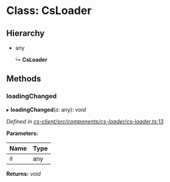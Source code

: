 # Class: CsLoader

## Hierarchy

* any

  ↳ **CsLoader**

## Methods

###  loadingChanged

▸ **loadingChanged**(`d`: any): *void*

*Defined in [cs-client/src/components/cs-loader/cs-loader.ts:13](https://github.com/RichardHovenkamp/csnext/blob/d817caa/packages/cs-client/src/components/cs-loader/cs-loader.ts#L13)*

**Parameters:**

Name | Type |
------ | ------ |
`d` | any |

**Returns:** *void*
